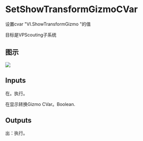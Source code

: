 # SetShowTransformGizmoCVar

设置cvar "VI.ShowTransformGizmo "的值

目标是VPScouting子系统

## 图示

![]($-20221218-21313157.png)

## Inputs

在。执行。

在显示转换Gizmo CVar。Boolean.  

## Outputs

出：执行。
